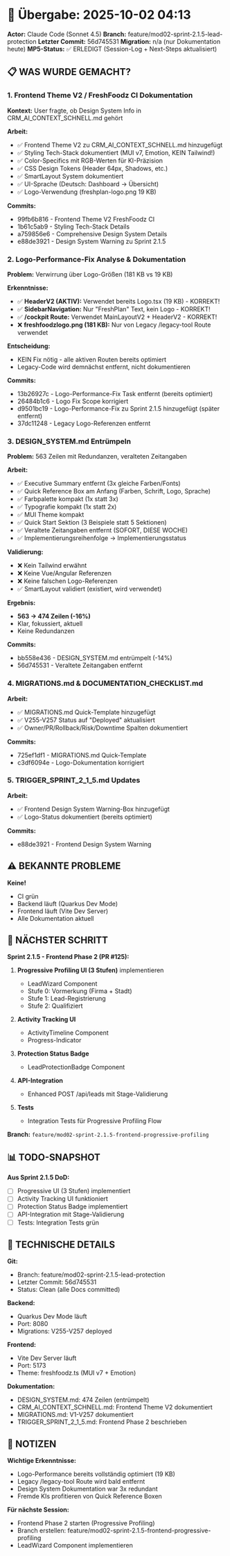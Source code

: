 # 🤝 Übergabe: 2025-10-02 04:13

**Actor:** Claude Code (Sonnet 4.5)
**Branch:** feature/mod02-sprint-2.1.5-lead-protection
**Letzter Commit:** 56d745531
**Migration:** n/a (nur Dokumentation heute)
**MP5-Status:** ✅ ERLEDIGT (Session-Log + Next-Steps aktualisiert)

## 📋 WAS WURDE GEMACHT?

### 1. Frontend Theme V2 / FreshFoodz CI Dokumentation
**Kontext:** User fragte, ob Design System Info in CRM_AI_CONTEXT_SCHNELL.md gehört

**Arbeit:**
- ✅ Frontend Theme V2 zu CRM_AI_CONTEXT_SCHNELL.md hinzugefügt
- ✅ Styling Tech-Stack dokumentiert (MUI v7, Emotion, KEIN Tailwind!)
- ✅ Color-Specifics mit RGB-Werten für KI-Präzision
- ✅ CSS Design Tokens (Header 64px, Shadows, etc.)
- ✅ SmartLayout System dokumentiert
- ✅ UI-Sprache (Deutsch: Dashboard → Übersicht)
- ✅ Logo-Verwendung (freshplan-logo.png 19 KB)

**Commits:**
- 99fb6b816 - Frontend Theme V2 FreshFoodz CI
- 1b61c5ab9 - Styling Tech-Stack Details
- a759856e6 - Comprehensive Design System Details
- e88de3921 - Design System Warning zu Sprint 2.1.5

### 2. Logo-Performance-Fix Analyse & Dokumentation
**Problem:** Verwirrung über Logo-Größen (181 KB vs 19 KB)

**Erkenntnisse:**
- ✅ **HeaderV2 (AKTIV):** Verwendet bereits Logo.tsx (19 KB) - KORREKT!
- ✅ **SidebarNavigation:** Nur "FreshPlan" Text, kein Logo - KORREKT!
- ✅ **/cockpit Route:** Verwendet MainLayoutV2 + HeaderV2 - KORREKT!
- ❌ **freshfoodzlogo.png (181 KB):** Nur von Legacy /legacy-tool Route verwendet

**Entscheidung:**
- KEIN Fix nötig - alle aktiven Routen bereits optimiert
- Legacy-Code wird demnächst entfernt, nicht dokumentieren

**Commits:**
- 13b26927c - Logo-Performance-Fix Task entfernt (bereits optimiert)
- 26484b1c6 - Logo Fix Scope korrigiert
- d9501bc19 - Logo-Performance-Fix zu Sprint 2.1.5 hinzugefügt (später entfernt)
- 37dc11248 - Legacy Logo-Referenzen entfernt

### 3. DESIGN_SYSTEM.md Entrümpeln
**Problem:** 563 Zeilen mit Redundanzen, veralteten Zeitangaben

**Arbeit:**
- ✅ Executive Summary entfernt (3x gleiche Farben/Fonts)
- ✅ Quick Reference Box am Anfang (Farben, Schrift, Logo, Sprache)
- ✅ Farbpalette kompakt (1x statt 3x)
- ✅ Typografie kompakt (1x statt 2x)
- ✅ MUI Theme kompakt
- ✅ Quick Start Sektion (3 Beispiele statt 5 Sektionen)
- ✅ Veraltete Zeitangaben entfernt (SOFORT, DIESE WOCHE)
- ✅ Implementierungsreihenfolge → Implementierungsstatus

**Validierung:**
- ❌ Kein Tailwind erwähnt
- ❌ Keine Vue/Angular Referenzen
- ❌ Keine falschen Logo-Referenzen
- ✅ SmartLayout validiert (existiert, wird verwendet)

**Ergebnis:**
- **563 → 474 Zeilen (-16%)**
- Klar, fokussiert, aktuell
- Keine Redundanzen

**Commits:**
- bb558e436 - DESIGN_SYSTEM.md entrümpelt (-14%)
- 56d745531 - Veraltete Zeitangaben entfernt

### 4. MIGRATIONS.md & DOCUMENTATION_CHECKLIST.md
**Arbeit:**
- ✅ MIGRATIONS.md Quick-Template hinzugefügt
- ✅ V255-V257 Status auf "Deployed" aktualisiert
- ✅ Owner/PR/Rollback/Risk/Downtime Spalten dokumentiert

**Commits:**
- 725ef1df1 - MIGRATIONS.md Quick-Template
- c3df6094e - Logo-Dokumentation korrigiert

### 5. TRIGGER_SPRINT_2_1_5.md Updates
**Arbeit:**
- ✅ Frontend Design System Warning-Box hinzugefügt
- ✅ Logo-Status dokumentiert (bereits optimiert)

**Commits:**
- e88de3921 - Frontend Design System Warning

## ⚠️ BEKANNTE PROBLEME

**Keine!**
- CI grün
- Backend läuft (Quarkus Dev Mode)
- Frontend läuft (Vite Dev Server)
- Alle Dokumentation aktuell

## 🎯 NÄCHSTER SCHRITT

**Sprint 2.1.5 - Frontend Phase 2 (PR #125):**

1. **Progressive Profiling UI (3 Stufen)** implementieren
   - LeadWizard Component
   - Stufe 0: Vormerkung (Firma + Stadt)
   - Stufe 1: Lead-Registrierung
   - Stufe 2: Qualifiziert

2. **Activity Tracking UI**
   - ActivityTimeline Component
   - Progress-Indicator

3. **Protection Status Badge**
   - LeadProtectionBadge Component

4. **API-Integration**
   - Enhanced POST /api/leads mit Stage-Validierung

5. **Tests**
   - Integration Tests für Progressive Profiling Flow

**Branch:** `feature/mod02-sprint-2.1.5-frontend-progressive-profiling`

## 📊 TODO-SNAPSHOT

**Aus Sprint 2.1.5 DoD:**
- [ ] Progressive UI (3 Stufen) implementiert
- [ ] Activity Tracking UI funktioniert
- [ ] Protection Status Badge implementiert
- [ ] API-Integration mit Stage-Validierung
- [ ] Tests: Integration Tests grün

## 🔧 TECHNISCHE DETAILS

**Git:**
- Branch: feature/mod02-sprint-2.1.5-lead-protection
- Letzter Commit: 56d745531
- Status: Clean (alle Docs committed)

**Backend:**
- Quarkus Dev Mode läuft
- Port: 8080
- Migrations: V255-V257 deployed

**Frontend:**
- Vite Dev Server läuft
- Port: 5173
- Theme: freshfoodz.ts (MUI v7 + Emotion)

**Dokumentation:**
- DESIGN_SYSTEM.md: 474 Zeilen (entrümpelt)
- CRM_AI_CONTEXT_SCHNELL.md: Frontend Theme V2 dokumentiert
- MIGRATIONS.md: V1-V257 dokumentiert
- TRIGGER_SPRINT_2_1_5.md: Frontend Phase 2 beschrieben

## 📝 NOTIZEN

**Wichtige Erkenntnisse:**
- Logo-Performance bereits vollständig optimiert (19 KB)
- Legacy /legacy-tool Route wird bald entfernt
- Design System Dokumentation war 3x redundant
- Fremde KIs profitieren von Quick Reference Boxen

**Für nächste Session:**
- Frontend Phase 2 starten (Progressive Profiling)
- Branch erstellen: feature/mod02-sprint-2.1.5-frontend-progressive-profiling
- LeadWizard Component implementieren
